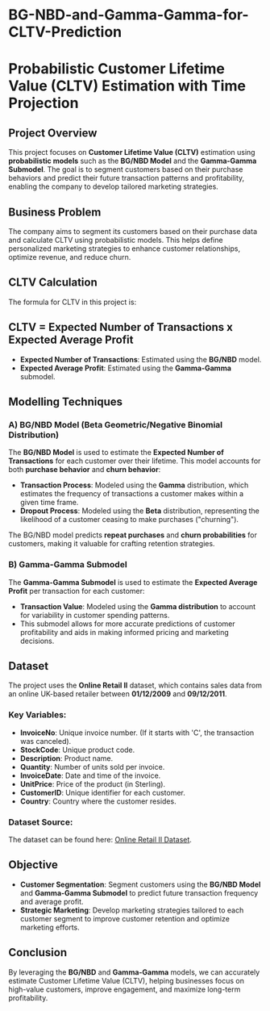 # BG-NBD-and-Gamma-Gamma-for-CLTV-Prediction

# Probabilistic Customer Lifetime Value (CLTV) Estimation with Time Projection

## Project Overview

This project focuses on **Customer Lifetime Value (CLTV)** estimation using **probabilistic models** such as the **BG/NBD Model** and the **Gamma-Gamma Submodel**. The goal is to segment customers based on their purchase behaviors and predict their future transaction patterns and profitability, enabling the company to develop tailored marketing strategies.

## Business Problem

The company aims to segment its customers based on their purchase data and calculate CLTV using probabilistic models. This helps define personalized marketing strategies to enhance customer relationships, optimize revenue, and reduce churn.

## CLTV Calculation

The formula for CLTV in this project is:
## CLTV = Expected Number of Transactions x Expected Average Profit


- **Expected Number of Transactions**: Estimated using the **BG/NBD** model.
- **Expected Average Profit**: Estimated using the **Gamma-Gamma** submodel.

## Modelling Techniques

### A) BG/NBD Model (Beta Geometric/Negative Binomial Distribution)

The **BG/NBD Model** is used to estimate the **Expected Number of Transactions** for each customer over their lifetime. This model accounts for both **purchase behavior** and **churn behavior**:

- **Transaction Process**: Modeled using the **Gamma** distribution, which estimates the frequency of transactions a customer makes within a given time frame.
- **Dropout Process**: Modeled using the **Beta** distribution, representing the likelihood of a customer ceasing to make purchases ("churning"). 

The BG/NBD model predicts **repeat purchases** and **churn probabilities** for customers, making it valuable for crafting retention strategies.

### B) Gamma-Gamma Submodel

The **Gamma-Gamma Submodel** is used to estimate the **Expected Average Profit** per transaction for each customer:

- **Transaction Value**: Modeled using the **Gamma distribution** to account for variability in customer spending patterns.
- This submodel allows for more accurate predictions of customer profitability and aids in making informed pricing and marketing decisions.

## Dataset

The project uses the **Online Retail II** dataset, which contains sales data from an online UK-based retailer between **01/12/2009** and **09/12/2011**.

### Key Variables:
- **InvoiceNo**: Unique invoice number. (If it starts with 'C', the transaction was canceled).
- **StockCode**: Unique product code.
- **Description**: Product name.
- **Quantity**: Number of units sold per invoice.
- **InvoiceDate**: Date and time of the invoice.
- **UnitPrice**: Price of the product (in Sterling).
- **CustomerID**: Unique identifier for each customer.
- **Country**: Country where the customer resides.

### Dataset Source:

The dataset can be found here: [Online Retail II Dataset](https://archive.ics.uci.edu/ml/datasets/Online+Retail+II).

## Objective

- **Customer Segmentation**: Segment customers using the **BG/NBD Model** and **Gamma-Gamma Submodel** to predict future transaction frequency and average profit.
- **Strategic Marketing**: Develop marketing strategies tailored to each customer segment to improve customer retention and optimize marketing efforts.

## Conclusion

By leveraging the **BG/NBD** and **Gamma-Gamma** models, we can accurately estimate Customer Lifetime Value (CLTV), helping businesses focus on high-value customers, improve engagement, and maximize long-term profitability.

